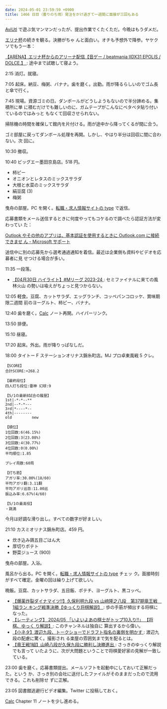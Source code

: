 ```yaml
---
date: 2024-05-01 23:59:59 +0900
title: 1466 日目（曇りのち雨）発注をかけ過ぎて一週間に面接が三回もある
---
```


[AviUtl] で遊ぶ気マンマンだったが、提出作業でくたくただ。今晩はもうダメだ。

[エリナ杯](https://www.youtube.com/watch?v=SnNyWOSneHU)の続きを観る。決勝がちゃ
んと面白い。オチも予想外で降参。ヤケクソでもう一本：

[【ARENA】エリナ杯からのアリーナ配信【音ゲー / beatmania IIDX31 EPOLIS / DOLCE.】
](https://www.youtube.com/watch?v=wy65kVnRy4s): 途中まで試聴して寝よう。

2:15 消灯。就寝。

7:05 起床。納豆、梅粥、バナナ。歯を磨く。出勤。雨が降るらしいのでゴム長と傘で行く。

7:45 現場。資源ゴミの日。ダンボールがどうしようもないので半分諦める。集積所に単
に積むだけでも難しいのに、ガムテープがこんなにベタベタ貼り付いているのではみっと
もなくて回収させられない。

掃除機の時間を確保して館内を片付ける。雨が途中から降ってくるが間に合う。

ゴミ部屋に戻ってダンボール処理を再開。しかし、やはり半分は回収に間に合わない。次
回に。

10:30 撤収。

10:40 ビッグエー墨田京島店。518 円。

* 柿ピー
* オニオンとレタスのミックスサラダ
* 大根と水菜のミックスサラダ
* 絹豆腐 (3)
* 梅粥

曳舟の部屋。PC を開く。[転職・求人情報サイトの type](https://type.jp/) で返信。

応募書類をメール送信するときに何度やってもコケるので調べたら認証方法が変わってい
た：

[Outlook やその他のアプリは、基本認証を使用するときに Outlook.com に接続できませ
ん - Microsoft サポート
](https://support.microsoft.com/ja-jp/office/outlook-%E3%82%84%E3%81%9D%E3%81%AE%E4%BB%96%E3%81%AE%E3%82%A2%E3%83%97%E3%83%AA%E3%81%AF-%E5%9F%BA%E6%9C%AC%E8%AA%8D%E8%A8%BC%E3%82%92%E4%BD%BF%E7%94%A8%E3%81%99%E3%82%8B%E3%81%A8%E3%81%8D%E3%81%AB-outlook-com-%E3%81%AB%E6%8E%A5%E7%B6%9A%E3%81%A7%E3%81%8D%E3%81%BE%E3%81%9B%E3%82%93-f4202ebf-89c6-4a8a-bec3-3d60cf7deaef)

送信中に別の応募先から選考通過通知を着信。最近は企業側も資料やビデオを応募者に見
せつける場合が多い。

11:35 一段落。

* [【04月30日 ハイライト】#Mリーグ 2023-24
  ](https://www.youtube.com/watch?v=P0mMGLAl_BY): セミファイナルに来ての風林火山
  の勢いは喩えがちょっと見つからない。

12:05 軽食。豆腐、カットサラダ、エッグランチ、コッペパンコロッケ、賞味期限二週間
前のヨーグルト、柿ピー、バナナ。

12:40 歯を磨く。[Calc] ノート再開。ハイパーリンク。

13:50 排便。

15:10 昼寝。

17:20 起床。外出。雨が降りっぱなしだ。

18:00 タイトー F ステーションオリナス錦糸町店。MJ プロ卓東風戦 5 クレ。

```text
【SCORE】
合計SCORE:+268.2

【最終段位】
四人打ち段位:雷神 幻球:9

【5/1の最新8試合の履歴】
1st|-*-*--**
2nd|--*-*---
3rd|*----*--
4th|--------
old         new

【順位】
1位回数:6(46.15%)
2位回数:3(23.08%)
3位回数:4(30.77%)
4位回数:0(0.00%)
平均順位:1.85

プレイ局数:60局

【打ち筋】
アガリ率:30.00%(18/60)
平均アガリ翻:3.11翻
平均アガリ巡目:11.00巡
振込み率:6.67%(4/60)

【5/1の最高役】
・跳満
```

今月は好調な滑り出し。すべての数字が好ましい。

21:10 カスミオリナス錦糸町店。459 円。

* 炊き込み鶏五目ごはん大
* 厚切りポテト
* 野菜ジュース (900)

曳舟の部屋。入浴。

風呂から出る。PC を開く。[転職・求人情報サイトの type](https://type.jp/) チェッ
ク。面接時刻がすべて確定。金曜の回は繰り上げて欲しい。

晩飯。豆腐、カットサラダ、五目飯、ポテチ、ヨーグルト、黒コッペ。

* [【爆薬炸裂ダイナマイツ!!】久保利明九段 vs 山﨑隆之八段　第37期竜王戦　1組ラン
  キング戦準決勝【ゆっくり将棋解説】
  ](https://www.youtube.com/watch?v=3F2E8Ujr7sg): 歩の手筋が頻出する将棋になった。
* [【レーティング】 2024/05 「いよいよあの棋士がトップ10入り!!」 【将棋、ゆっく
  り解説】](https://www.youtube.com/watch?v=28JcpQbHymQ): このチャンネルは独自に
  算出するから偉い。
* [【小ネタ】渡辺九段、トークショーでドラフト指名の裏側を明かす
  ](https://www.youtube.com/watch?v=jrxNkk0wTSI): 渡辺九段の配慮に驚く。撮影され
  る楽屋の雰囲気まで気を配るとは。
* [【竜王戦1組】山崎八段が久保九段に勝利し決勝進出
  ](https://www.youtube.com/watch?v=N0n9qJB12J0): さっきのゆっくり解説でも言って
  いたように、次が大問題ということで将棋愛好家の見解が一致している。

23:00 歯を磨く。応募書類提出。メールソフトを起動中にしておいて正解だった。という
か、さっき別の会社に送付したファイルがそのままだったので流用できる。これも削除せ
ずに正解。

23:05 図書館逃避行ビデオ編集。Twitter に投稿しておく。

<blockquote class="twitter-tweet" data-media-max-width="720">
<a href="https://twitter.com/showa_yojyo/status/1785675345766809649"></a>
</blockquote>
<script async src="https://platform.twitter.com/widgets.js" charset="utf-8"></script>

[Calc] Chapter 11 ノートを少し進める。

[AviUtl]: https://spring-fragrance.mints.ne.jp/aviutl/
[Calc]: https://documentation.libreoffice.org/en/english-documentation/calc/
